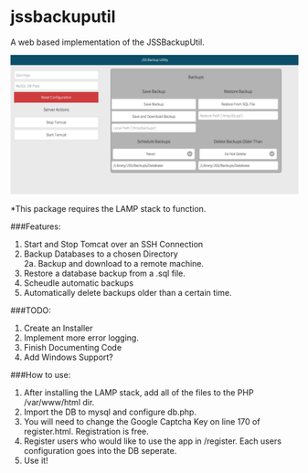 # jssbackuputil
A web based implementation of the JSSBackupUtil. <br />

![alt text](screen.png "Screenshot of the Interface")

*This package requires the LAMP stack to function. <br />

###Features: <br />
1. Start and Stop Tomcat over an SSH Connection <br />
2. Backup Databases to a chosen Directory <br />
2a. Backup and download to a remote machine.  <br />
3. Restore a database backup from a .sql file.  <br />
4. Scheudle automatic backups <br />
5. Automatically delete backups older than a certain time. <br />

###TODO:<br />
1. Create an Installer<br />
2. Implement more error logging. <br />
3. Finish Documenting Code<br />
4. Add Windows Support? <br />

###How to use: <br />
1. After installing the LAMP stack, add all of the files to the PHP /var/www/html dir.<br />
2. Import the DB to mysql and configure db.php. <br />
3. You will need to change the Google Captcha Key on line 170 of register.html. Registration is free.
4. Register users who would like to use the app in /register. Each users configuration goes into the DB seperate.<br />
5. Use it!
